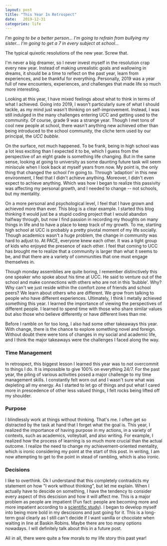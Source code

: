 ```yaml
---
layout: post
title: "This Year In Retrospect"
date:   2019-12-31
categories: life
---
```


*I'm going to be a better person... I'm going to refrain from bullying my sister... I'm going to get a 7 in every subject at school...*

The typical quixotic resolutions of the new year. Screw that.

I'm never a big dreamer, so I never invest myself in the resolution crap every new year. Instead of making unrealistic goals and wallowing in dreams, it should be a time to reflect on the past year, learn from experiences, and be thankful for everything. Personally, 2019 was a year full of new encounters, experiences, and challenges that made life so much more interesting.

Looking at this year, I have mixed feelings about what to think in terms of what I achieved. Going into 2019, I wasn't particularly sure of what I should tackle, as my mind just wasn't thinking on self-improvement. Instead, I was still indulged in the many challenges entering UCC and getting used to the community. Of course, grade 9 was a strange year. Though I met tons of cool new people at school, there wasn't anything new achieved other than being introduced to the school community, the cliche term used by our principal, the *UCC bubble*.

On the surface, not much happened. To be frank, being in high school was a lot less exciting than I expected it to be, which I guess from the perspective of an eight grade is something life changing. But in the same sense, looking at going to university as some daunting future task will seem miniscule when I look back at myself years from now. My point is, the only thing that changed the school I'm going to. Through 'adaption' in this new environment, I feel that I didn't achieve anything. Moreover, I didn't even expect to achieve anything. Which was how I began to realize this passivity was affecting my personal growth, and I needed to change -- not schools, but my mentality.

On a more personal and psychological level, I feel that I have grown and achieved more than ever. This blog is a clear example. I started this blog thinking it would just be a stupid coding project that I would abandon halfway through, but now I find passion in recording my thoughts on many things in life and to have a place to keep track of my growth. To me, starting high school at UCC is probably a pretty pivotal moment of my life socially. Though academics wasn't a huge problem, the change in community was hard to adjust to. At PACE, everyone knew each other. It was a tight group of kids who enjoyed the presence of each other. I feel that coming to UCC has brought me to realize that a community is larger than what it seems to be, and that there are a variety of communities that one must engage themselves in.

Though monday assemblies are quite boring, I remember distinctively this one speaker who spoke about his time at UCC. He said to venture out of the school and make connections with others who are not in this 'bubble'. Why? Why can't we just reside within the comfort zone of friends and school peers? We learn about others who are different. We grow from talking to people who have different experiences. Ultimately, I think I metally achieved something this year. I learned the importance of viewing the perspectives of different people. I learned to spend time with those who share similar values but also those who believe differently or have different lives than me.  

Before I ramble on for too long, I also had some other takeaways this year. With change, there is the chance to explore something novel and foreign. Without doubt there were tons of changes in my social and academic life, and I think the major takeaways were the challenges I faced along the way. 

### Time Management

In retrospect, this biggest lesson I learned this year was to not overcommit to things I do. It is impossible to give 100% on everything 24/7. For the past year, the piling of various activities posed a major challenge to my time management skills. I constantly felt worn out and I wasn't sure what was depleting all my energy. As I started to let go of things and put what I cared more in prescedence of other less valued things, I felt rocks being lifted off my shoulder.

### Purpose

I blindlessly work at things without thinking. That's me. I often get so distracted by the task at hand that I forget what the goal is. This year, I realized the importance of having purpose in my actions, in a variety of contexts, such as academics, volleyball, and also writing. For example, I realized how the process of learning is so much more crucial than the actual outcome. I realize the need to change my achievement-oriented mentality, which is ironic considering my point at the start of this post. In writing, I am now attempting to get to the point in stead of rambling, which is also ironic.

### Decisions

I like to overthink. Ok I understand that this completely contradicts my statement on how "I work without thinking", but let me explain. When I actually have to descide on something, I have the tendency to consider every aspect of this descision and how it will affect me. This is a major problem as people are impatient (Fun fact: people are becoming more and more impatient according to a [scientific study](https://www.bostonglobe.com/lifestyle/style/2013/02/01/the-growing-culture-impatience-where-instant-gratification-makes-crave-more-instant-gratification/q8tWDNGeJB2mm45fQxtTQP/story.html)). I began to develop myself into being more bold in my descisions and just going for it. This is a long-term goal clearly as I still can't decide if I want vanilla or chocolate when waiting in line at Baskin Robins. Maybe there are too many options nowadays. I will definitely talk about this in a future post.

All in all, there were quite a few morals to my life story this past year! 

